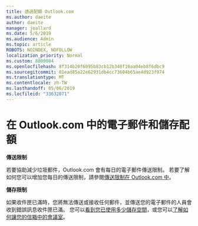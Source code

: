 ```yaml
---
title: 透過配額 Outlook.com
ms.author: daeite
author: daeite
manager: joallard
ms.date: 5/6/2019
ms.audience: Admin
ms.topic: article
ROBOTS: NOINDEX, NOFOLLOW
localization_priority: Normal
ms.custom: 8000084
ms.openlocfilehash: 8f314b20f6095b83cb12b340f10aa04eb8f6dbc9
ms.sourcegitcommit: 01ead85a22e62931db4cc73604b65ae4d923f974
ms.translationtype: MT
ms.contentlocale: zh-TW
ms.lasthandoff: 05/06/2019
ms.locfileid: "33632071"
---
```

# <a name="email-and-storage-quota-in-outlookcom"></a>在 Outlook.com 中的電子郵件和儲存配額

**傳送限制**

若要協助減少垃圾郵件，Outlook.com 會有每日的電子郵件傳送限制。 若要了解如何您可以增加您每日的傳送限制，請參閱[傳送限制在 Outlook.com 中](https://support.office.com/article/279ee200-594c-40f0-9ec8-bb6af7735c2e)。

**儲存限制**

如果收件匣已滿時，您將無法傳送或接收任何郵件，並傳送您的電子郵件的人員會收到錯誤訊息收件匣已滿。 您可以[看到您已使用多少儲存空間](https://go.microsoft.com/fwlink/?linkid=2052089)，或您可以[了解如何讓您的信箱中的會議室](https://support.office.com/article/7ac99134-69e5-4619-ac0b-2d313bba5e9e)。